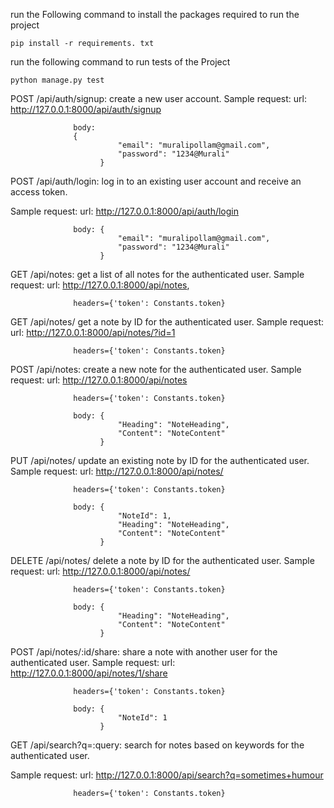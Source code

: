run the Following command to install the packages required to run the project

   `pip install -r requirements. txt`


run the following command to run tests of the Project

  `python manage.py test`

POST /api/auth/signup: create a new user account.
  Sample request: url: http://127.0.0.1:8000/api/auth/signup
  
                  body: 
                  {
                            "email": "muralipollam@gmail.com",
                            "password": "1234@Murali"
                        }
POST /api/auth/login: log in to an existing user account and receive an access token.

  Sample request: url: http://127.0.0.1:8000/api/auth/login
  
                  body: {
                            "email": "muralipollam@gmail.com",
                            "password": "1234@Murali"
                        }

GET /api/notes: get a list of all notes for the authenticated user.
 Sample request:  url: http://127.0.0.1:8000/api/notes,
 
                  headers={'token': Constants.token}
                  
GET /api/notes/ get a note by ID for the authenticated user.
 Sample request:  url: http://127.0.0.1:8000/api/notes/?id=1
 
                  headers={'token': Constants.token}
                  
POST /api/notes: create a new note for the authenticated user.
 Sample request:  url: http://127.0.0.1:8000/api/notes
 
                  headers={'token': Constants.token}
                  
                  body: {
                            "Heading": "NoteHeading",
                            "Content": "NoteContent"
                        }
PUT /api/notes/ update an existing note by ID for the authenticated user.
 Sample request:  url: http://127.0.0.1:8000/api/notes/
 
                  headers={'token': Constants.token}
                  
                  body: {
                            "NoteId": 1,
                            "Heading": "NoteHeading",
                            "Content": "NoteContent"
                        }
       
DELETE /api/notes/ delete a note by ID for the authenticated user.
 Sample request:  url: http://127.0.0.1:8000/api/notes/
 
                  headers={'token': Constants.token}
                  
                  body: {
                            "Heading": "NoteHeading",
                            "Content": "NoteContent"
                        }

POST /api/notes/:id/share: share a note with another user for the authenticated user.
 Sample request:  url: http://127.0.0.1:8000/api/notes/1/share
 
                  headers={'token': Constants.token}
                  
                  body: {
                            "NoteId": 1
                        }
GET /api/search?q=:query: search for notes based on keywords for the authenticated user.

 Sample request:  url: http://127.0.0.1:8000/api/search?q=sometimes+humour
 
                  headers={'token': Constants.token}
